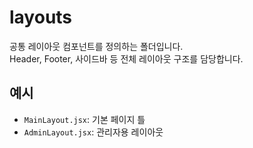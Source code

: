 # layouts

공통 레이아웃 컴포넌트를 정의하는 폴더입니다.  
Header, Footer, 사이드바 등 전체 레이아웃 구조를 담당합니다.

## 예시

- `MainLayout.jsx`: 기본 페이지 틀
- `AdminLayout.jsx`: 관리자용 레이아웃
